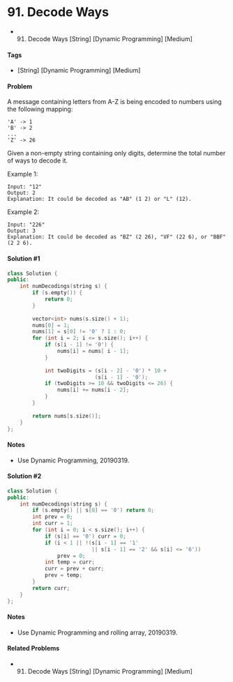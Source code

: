 # 91. Decode Ways
- 91. Decode Ways [String] [Dynamic Programming] [Medium]

#### Tags
- [String] [Dynamic Programming] [Medium]

#### Problem
A message containing letters from A-Z is being encoded to numbers using the following mapping:

    'A' -> 1
    'B' -> 2
    ...
    'Z' -> 26

Given a non-empty string containing only digits, determine the total number of ways to decode it.

Example 1:

    Input: "12"
    Output: 2
    Explanation: It could be decoded as "AB" (1 2) or "L" (12).

Example 2:

    Input: "226"
    Output: 3
    Explanation: It could be decoded as "BZ" (2 26), "VF" (22 6), or "BBF" (2 2 6).

#### Solution #1
``` C++
class Solution {
public:
    int numDecodings(string s) {
        if (s.empty()) {
            return 0;
        }
        
        vector<int> nums(s.size() + 1);
        nums[0] = 1;
        nums[1] = s[0] != '0' ? 1 : 0;
        for (int i = 2; i <= s.size(); i++) {
            if (s[i - 1] != '0') {
                nums[i] = nums[ i - 1];
            }
            
            int twoDigits = (s[i - 2] - '0') * 10 + 
                            (s[i - 1] - '0');
            if (twoDigits >= 10 && twoDigits <= 26) {
                nums[i] += nums[i - 2];
            }
        }
        
        return nums[s.size()];
    }
};
```

#### Notes
- Use Dynamic Programming, 20190319.

#### Solution #2
``` C++
class Solution {
public:
    int numDecodings(string s) {
        if (s.empty() || s[0] == '0') return 0;
        int prev = 0;
        int curr = 1;
        for (int i = 0; i < s.size(); i++) {
            if (s[i] == '0') curr = 0;
            if (i < 1 || !(s[i - 1] == '1'
                           || s[i - 1] == '2' && s[i] <= '6'))
                prev = 0;
            int temp = curr;
            curr = prev + curr;
            prev = temp;
        }
        return curr;
    }
};
```

#### Notes
- Use Dynamic Programming and rolling array, 20190319.

#### Related Problems
- 91. Decode Ways [String] [Dynamic Programming] [Medium]

